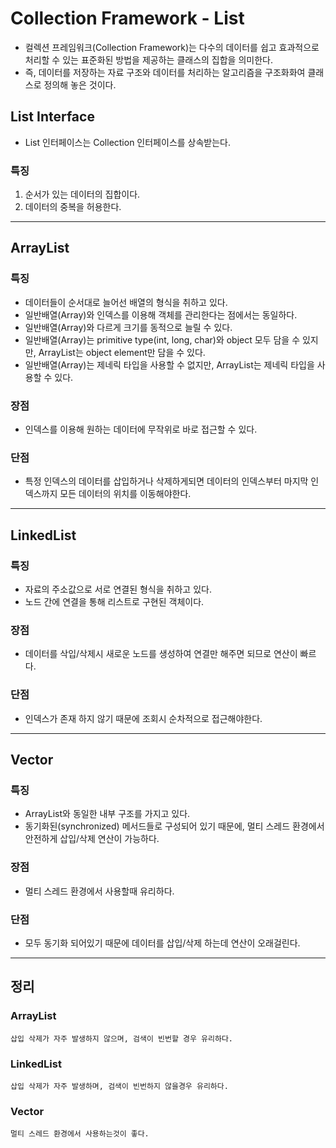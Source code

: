 # Collection Framework - List
- 컬렉션 프레임워크(Collection Framework)는 다수의 데이터를 쉽고 효과적으로 처리할 수 있는 표준화된 방법을 제공하는 클래스의 집합을 의미한다.
- 즉, 데이터를 저장하는 자료 구조와 데이터를 처리하는 알고리즘을 구조화화여 클래스로 정의해 놓은 것이다.
## List Interface
- List 인터페이스는 Collection 인터페이스를 상속받는다.
### 특징
1. 순서가 있는 데이터의 집합이다.
2. 데이터의 중복을 허용한다.

---
## ArrayList
### 특징
- 데이터들이 순서대로 늘어선 배열의 형식을 취하고 있다.
- 일반배열(Array)와 인덱스를 이용해 객체를 관리한다는 점에서는 동일하다.
- 일반배열(Array)와 다르게 크기를 동적으로 늘릴 수 있다.
- 일반배열(Array)는 primitive type(int, long, char)와 object 모두 담을 수 있지만, ArrayList는 object element만 담을 수 있다.
- 일반배열(Array)는 제네릭 타입을 사용할 수 없지만, ArrayList는 제네릭 타입을 사용할 수 있다.
### 장점
- 인덱스를 이용해 원하는 데이터에 무작위로 바로 접근할 수 있다.
### 단점
- 특정 인덱스의 데이터를 삽입하거나 삭제하게되면 데이터의 인덱스부터 마지막 인덱스까지 모든 데이터의 위치를 이동해야한다.

---
## LinkedList
### 특징
- 자료의 주소값으로 서로 연결된 형식을 취하고 있다.
- 노드 간에 연결을 통해 리스트로 구현된 객체이다.
### 장점
- 데이터를 삭입/삭제시 새로운 노드를 생성하여 연결만 해주면 되므로 연산이 빠르다.
### 단점
- 인덱스가 존재 하지 않기 때문에 조회시 순차적으로 접근해야한다.

---
## Vector
### 특징
- ArrayList와 동일한 내부 구조를 가지고 있다.
- 동기화된(synchronized) 메서드들로 구성되어 있기 때문에, 멀티 스레드 환경에서 안전하게 삽입/삭제 연산이 가능하다.
### 장점
- 멀티 스레드 환경에서 사용할때 유리하다.
### 단점
- 모두 동기화 되어있기 때문에 데이터를 삽입/삭제 하는데 연산이 오래걸린다.

---
## 정리
###  ArrayList
`삽입 삭제가 자주 발생하지 않으며, 검색이 빈번할 경우 유리하다.`
### LinkedList
`삽입 삭제가 자주 발생하며, 검색이 빈번하지 않을경우 유리하다.`
### Vector
`멀티 스레드 환경에서 사용하는것이 좋다.`